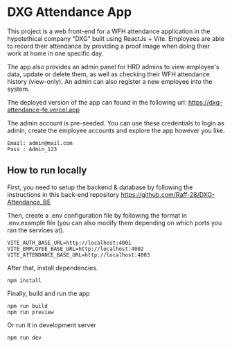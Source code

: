 # DXG Attendance App

This project is a web front-end for a WFH attendance application in the hypotethical company "DXG" built using ReactJs + Vite. Employees are able to record their attendance by providing a proof image when doing their work at home in one specific day.

The app also provides an admin panel for HRD admins to view employee's data, update or delete them, as well as checking their WFH attendance history (view-only). An admin can also register a new employee into the system.

The deployed version of the app can found in the following url:
https://dxg-attendance-fe.vercel.app

The admin account is pre-seeded. You can use these credentials to login as admin, create the employee accounts and explore the app however you like.

```
Email: admin@mail.com
Pass : Admin_123
```

## How to run locally

First, you need to setup the backend & database by following the instructions in this back-end repository https://github.com/Raff-28/DXG-Attendance_BE

Then, create a .env configuration file by following the format in .env.example file (you can also modify them depending on which ports you ran the services at).

```
VITE_AUTH_BASE_URL=http://localhost:4001
VITE_EMPLOYEE_BASE_URL=http://localhost:4002
VITE_ATTENDANCE_BASE_URL=http://localhost:4003
```

After that, install dependencies.

```
npm install
```

Finally, build and run the app

```
npm run build
npm run preview
```

Or run it in development server

```
npm run dev
```
